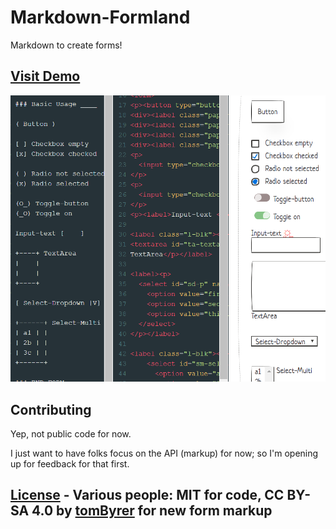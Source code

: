 # Markdown-Formland

Markdown to create forms!

## [Visit Demo](https://planetmarkdown.github.io/markdown-formland/)
![Markdown form demo](docs/demo-wide.png)


## Contributing

Yep, not public code for now.

I just want to have folks focus on the API (markup) for now; so I'm opening up for feedback for that first.

## [License](license.txt) - Various people: MIT for code, CC BY-SA 4.0 by [tomByrer](https://github.com/tomByrer) for new form markup
